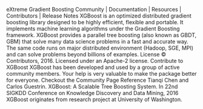 eXtreme Gradient Boosting Community | Documentation | Resources | Contributors | Release Notes XGBoost is an optimized distributed gradient boosting library designed to be highly efficient, flexible and portable. It implements machine learning algorithms under the Gradient Boosting framework. XGBoost provides a parallel tree boosting (also known as GBDT, GBM) that solve many data science problems in a fast and accurate way. The same code runs on major distributed environment (Hadoop, SGE, MPI) and can solve problems beyond billions of examples. License © Contributors, 2016. Licensed under an Apache-2 license. Contribute to XGBoost XGBoost has been developed and used by a group of active community members. Your help is very valuable to make the package better for everyone. Checkout the Community Page Reference Tianqi Chen and Carlos Guestrin. XGBoost: A Scalable Tree Boosting System. In 22nd SIGKDD Conference on Knowledge Discovery and Data Mining, 2016 XGBoost originates from research project at University of Washington.